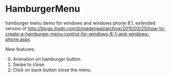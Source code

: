 # HamburgerMenu
hamburger menu demo for windows and windows phone 8.1, extended version of http://blogs.msdn.com/b/madenwal/archive/2015/03/25/how-to-create-a-hamburger-menu-control-for-windows-8-1-and-windows-phone.aspx

New features:

0. Animation on hamburger button.
0. Swipe to close.
0. Click on back button close the menu.
